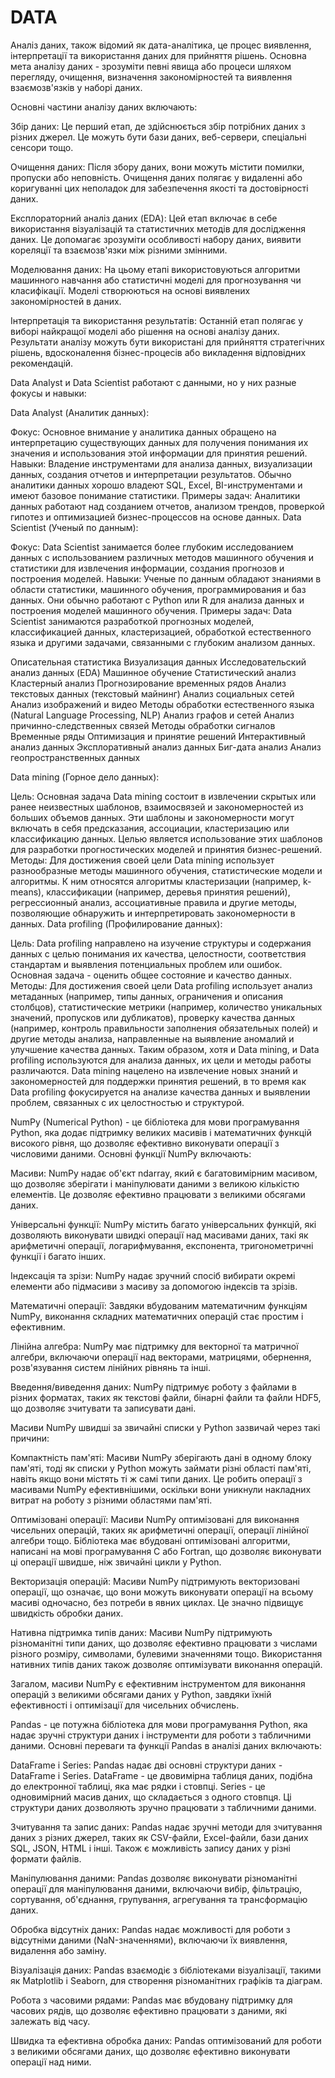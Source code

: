 # DATA
Аналіз даних, також відомий як дата-аналітика, це процес виявлення, інтерпретації та використання даних для прийняття рішень. Основна мета аналізу даних - зрозуміти певні явища або процеси шляхом перегляду, очищення, визначення закономірностей та виявлення взаємозв'язків у наборі даних.

Основні частини аналізу даних включають:

Збір даних: Це перший етап, де здійснюється збір потрібних даних з різних джерел. Це можуть бути бази даних, веб-сервери, спеціальні сенсори тощо.

Очищення даних: Після збору даних, вони можуть містити помилки, пропуски або неповність. Очищення даних полягає у видаленні або коригуванні цих неполадок для забезпечення якості та достовірності даних.

Експлораторний аналіз даних (EDA): Цей етап включає в себе використання візуалізацій та статистичних методів для дослідження даних. Це допомагає зрозуміти особливості набору даних, виявити кореляції та взаємозв'язки між різними змінними.

Моделювання даних: На цьому етапі використовуються алгоритми машинного навчання або статистичні моделі для прогнозування чи класифікації. Моделі створюються на основі виявлених закономірностей в даних.

Інтерпретація та використання результатів: Останній етап полягає у виборі найкращої моделі або рішення на основі аналізу даних. Результати аналізу можуть бути використані для прийняття стратегічних рішень, вдосконалення бізнес-процесів або викладення відповідних рекомендацій.


Data Analyst и Data Scientist работают с данными, но у них разные фокусы и навыки:

Data Analyst (Аналитик данных):

Фокус: Основное внимание у аналитика данных обращено на интерпретацию существующих данных для получения понимания их значения и использования этой информации для принятия решений.
Навыки: Владение инструментами для анализа данных, визуализации данных, создания отчетов и интерпретации результатов. Обычно аналитики данных хорошо владеют SQL, Excel, BI-инструментами и имеют базовое понимание статистики.
Примеры задач: Аналитики данных работают над созданием отчетов, анализом трендов, проверкой гипотез и оптимизацией бизнес-процессов на основе данных.
Data Scientist (Ученый по данным):

Фокус: Data Scientist занимается более глубоким исследованием данных с использованием различных методов машинного обучения и статистики для извлечения информации, создания прогнозов и построения моделей.
Навыки: Ученые по данным обладают знаниями в области статистики, машинного обучения, программирования и баз данных. Они обычно работают с Python или R для анализа данных и построения моделей машинного обучения.
Примеры задач: Data Scientist занимаются разработкой прогнозных моделей, классификацией данных, кластеризацией, обработкой естественного языка и другими задачами, связанными с глубоким анализом данных.


Описательная статистика
Визуализация данных
Исследовательский анализ данных (EDA)
Машинное обучение
Статистический анализ
Кластерный анализ
Прогнозирование временных рядов
Анализ текстовых данных (текстовый майнинг)
Анализ социальных сетей
Анализ изображений и видео
Методы обработки естественного языка (Natural Language Processing, NLP)
Анализ графов и сетей
Анализ причинно-следственных связей
Методы обработки сигналов
Временные ряды
Оптимизация и принятие решений
Интерактивный анализ данных
Эксплоративный анализ данных
Биг-дата анализ
Анализ геопространственных данных

Data mining (Горное дело данных):

Цель: Основная задача Data mining состоит в извлечении скрытых или ранее неизвестных шаблонов, взаимосвязей и закономерностей из больших объемов данных. Эти шаблоны и закономерности могут включать в себя предсказания, ассоциации, кластеризацию или классификацию данных. Целью является использование этих шаблонов для разработки прогностических моделей и принятия бизнес-решений.
Методы: Для достижения своей цели Data mining использует разнообразные методы машинного обучения, статистические модели и алгоритмы. К ним относятся алгоритмы кластеризации (например, k-means), классификации (например, деревья принятия решений), регрессионный анализ, ассоциативные правила и другие методы, позволяющие обнаружить и интерпретировать закономерности в данных.
Data profiling (Профилирование данных):

Цель: Data profiling направлено на изучение структуры и содержания данных с целью понимания их качества, целостности, соответствия стандартам и выявления потенциальных проблем или ошибок. Основная задача - оценить общее состояние и качество данных.
Методы: Для достижения своей цели Data profiling использует анализ метаданных (например, типы данных, ограничения и описания столбцов), статистические метрики (например, количество уникальных значений, пропусков или дубликатов), проверку качества данных (например, контроль правильности заполнения обязательных полей) и другие методы анализа, направленные на выявление аномалий и улучшение качества данных.
Таким образом, хотя и Data mining, и Data profiling используются для анализа данных, их цели и методы работы различаются. Data mining нацелено на извлечение новых знаний и закономерностей для поддержки принятия решений, в то время как Data profiling фокусируется на анализе качества данных и выявлении проблем, связанных с их целостностью и структурой.


NumPy (Numerical Python) - це бібліотека для мови програмування Python, яка додає підтримку великих масивів і математичних функцій високого рівня, що дозволяє ефективно виконувати операції з числовими даними. Основні функції NumPy включають:

Масиви: NumPy надає об'єкт ndarray, який є багатовимірним масивом, що дозволяє зберігати і маніпулювати даними з великою кількістю елементів. Це дозволяє ефективно працювати з великими обсягами даних.

Універсальні функції: NumPy містить багато універсальних функцій, які дозволяють виконувати швидкі операції над масивами даних, такі як арифметичні операції, логарифмування, експонента, тригонометричні функції і багато інших.

Індексація та зрізи: NumPy надає зручний спосіб вибирати окремі елементи або підмасиви з масиву за допомогою індексів та зрізів.

Математичні операції: Завдяки вбудованим математичним функціям NumPy, виконання складних математичних операцій стає простим і ефективним.

Лінійна алгебра: NumPy має підтримку для векторної та матричної алгебри, включаючи операції над векторами, матрицями, обернення, розв'язування систем лінійних рівнянь та інші.

Введення/виведення даних: NumPy підтримує роботу з файлами в різних форматах, таких як текстові файли, бінарні файли та файли HDF5, що дозволяє зчитувати та записувати дані.

Масиви NumPy швидші за звичайні списки у Python зазвичай через такі причини:

Компактність пам'яті: Масиви NumPy зберігають дані в одному блоку пам'яті, тоді як списки у Python можуть займати різні області пам'яті, навіть якщо вони містять ті ж самі типи даних. Це робить операції з масивами NumPy ефективнішими, оскільки вони уникнули накладних витрат на роботу з різними областями пам'яті.

Оптимізовані операції: Масиви NumPy оптимізовані для виконання чисельних операцій, таких як арифметичні операції, операції лінійної алгебри тощо. Бібліотека має вбудовані оптимізовані алгоритми, написані на мові програмування C або Fortran, що дозволяє виконувати ці операції швидше, ніж звичайні цикли у Python.

Векторизація операцій: Масиви NumPy підтримують векторизовані операції, що означає, що вони можуть виконувати операції на всьому масиві одночасно, без потреби в явних циклах. Це значно підвищує швидкість обробки даних.

Нативна підтримка типів даних: Масиви NumPy підтримують різноманітні типи даних, що дозволяє ефективно працювати з числами різного розміру, символами, булевими значеннями тощо. Використання нативних типів даних також дозволяє оптимізувати виконання операцій.

Загалом, масиви NumPy є ефективним інструментом для виконання операцій з великими обсягами даних у Python, завдяки їхній ефективності і оптимізації для чисельних обчислень.




Pandas - це потужна бібліотека для мови програмування Python, яка надає зручні структури даних і інструменти для роботи з табличними даними. Основні переваги та функції Pandas в аналізі даних включають:

DataFrame і Series: Pandas надає дві основні структури даних - DataFrame і Series. DataFrame - це двовимірна таблиця даних, подібна до електронної таблиці, яка має рядки і стовпці. Series - це одновимірний масив даних, що складається з одного стовпця. Ці структури даних дозволяють зручно працювати з табличними даними.

Зчитування та запис даних: Pandas надає зручні методи для зчитування даних з різних джерел, таких як CSV-файли, Excel-файли, бази даних SQL, JSON, HTML і інші. Також є можливість запису даних у різні формати файлів.

Маніпулювання даними: Pandas дозволяє виконувати різноманітні операції для маніпулювання даними, включаючи вибір, фільтрацію, сортування, об'єднання, групування, агрегування та трансформацію даних.

Обробка відсутніх даних: Pandas надає можливості для роботи з відсутніми даними (NaN-значеннями), включаючи їх виявлення, видалення або заміну.

Візуалізація даних: Pandas взаємодіє з бібліотеками візуалізації, такими як Matplotlib і Seaborn, для створення різноманітних графіків та діаграм.

Робота з часовими рядами: Pandas має вбудовану підтримку для часових рядів, що дозволяє ефективно працювати з даними, які залежать від часу.

Швидка та ефективна обробка даних: Pandas оптимізований для роботи з великими обсягами даних, що дозволяє ефективно виконувати операції над ними.

